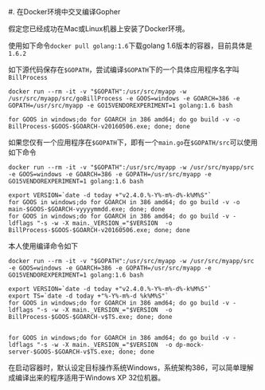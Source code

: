 #. 在Docker环境中交叉编译Gopher

假定您已经成功在Mac或Linux机器上安装了Docker环境。

使用如下命令`docker pull golang:1.6`下载golang 1.6版本的容器，目前具体是`1.6.2`

如下源代码保存在`$GOPATH`，尝试编译`$GOPATH`下的一个具体应用程序名字叫`BillProcess`

```
docker run --rm -it -v "$GOPATH":/usr/src/myapp -w /usr/src/myapp/src/goBillProcess -e GOOS=windows -e GOARCH=386 -e GOPATH=/usr/src/myapp -e GO15VENDOREXPERIMENT=1 golang:1.6 bash

for GOOS in windows;do for GOARCH in 386 amd64; do go build -v -o BillProcess-$GOOS-$GOARCH-v20160506.exe; done; done
```

如果您仅有一个应用程序在`$GOPATH`下，即有一个`main.go`在`$GOPATH/src`可以使用如下命令

```
docker run --rm -it -v "$GOPATH":/usr/src/myapp -w /usr/src/myapp/src -e GOOS=windows -e GOARCH=386 -e GOPATH=/usr/src/myapp -e GO15VENDOREXPERIMENT=1 golang:1.6 bash

export VERSION=`date -d today +"v2.4.0.%-Y%-m%-d%-k%M%S"`
for GOOS in windows;do for GOARCH in 386 amd64; do go build -v -o main-$GOOS-$GOARCH-vyyyymmdd.exe; done; done
for GOOS in windows;do for GOARCH in 386 amd64; do go build -v -ldflags "-s -w -X main._VERSION_="$VERSION  -o BillProcess-$GOOS-$GOARCH-v20160506.exe; done; done
```

本人使用编译命令如下

```
docker run --rm -it -v "$GOPATH":/usr/src/myapp -w /usr/src/myapp/src -e GOOS=windows -e GOARCH=386 -e GOPATH=/usr/src/myapp -e GO15VENDOREXPERIMENT=1 golang:1.6 bash

export VERSION=`date -d today +"v2.4.0.%-Y%-m%-d%-k%M%S"`
export TS=`date -d today +"%-Y%-m%-d %k%M%S"`
for GOOS in windows;do for GOARCH in 386 amd64; do go build -v -ldflags "-s -w -X main._VERSION_="$VERSION  -o BillProcess-$GOOS-$GOARCH-v$TS.exe; done; done


for GOOS in windows;do for GOARCH in 386 amd64; do go build -v -ldflags "-s -w -X main._VERSION_="$VERSION  -o dp-mock-server-$GOOS-$GOARCH-v$TS.exe; done; done
```

在启动容器时，默认设定目标操作系统Windows，系统架构386，可以简单理解成编译出来的程序适用于Windows XP 32位机器。
